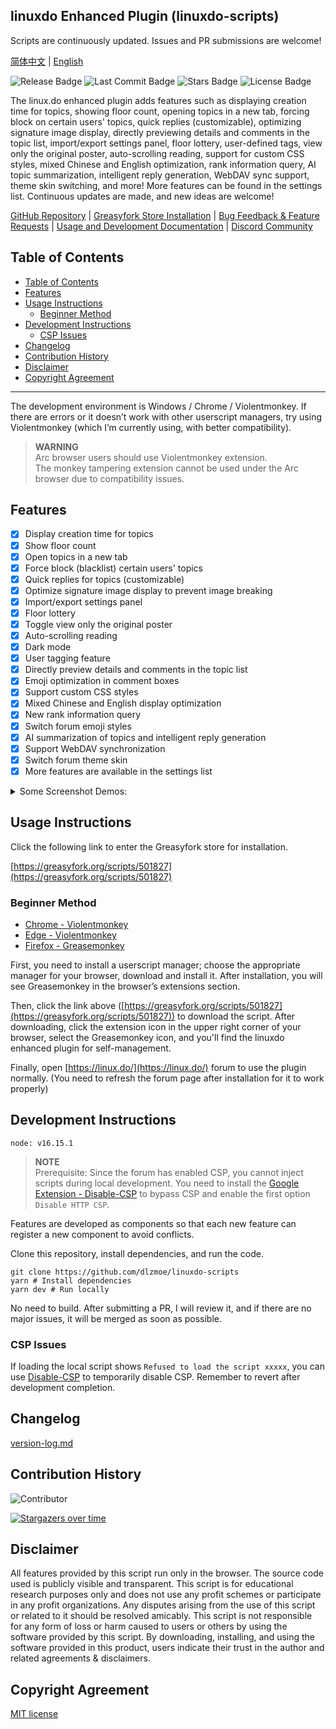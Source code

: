 ## linuxdo Enhanced Plugin (linuxdo-scripts)

Scripts are continuously updated. Issues and PR submissions are welcome!

[简体中文](https://github.com/dlzmoe/linuxdo-scripts/blob/main/README.md) | [English](https://github.com/dlzmoe/linuxdo-scripts/blob/main/README_EN.md)

![Release Badge](https://img.shields.io/github/v/release/dlzmoe/linuxdo-scripts?label=linuxdo%20%E5%A2%9E%E5%BC%BA%E6%8F%92%E4%BB%B6&labelColor=%235D5D5D&color=%23E97435)
![Last Commit Badge](https://img.shields.io/github/last-commit/dlzmoe/linuxdo-scripts)
![Stars Badge](https://img.shields.io/github/stars/dlzmoe%2Flinuxdo-scripts?style=flat)
![License Badge](https://img.shields.io/github/license/dlzmoe/linuxdo-scripts)

The linux.do enhanced plugin adds features such as displaying creation time for topics, showing floor count, opening topics in a new tab, forcing block on certain users' topics, quick replies (customizable), optimizing signature image display, directly previewing details and comments in the topic list, import/export settings panel, floor lottery, user-defined tags, view only the original poster, auto-scrolling reading, support for custom CSS styles, mixed Chinese and English optimization, rank information query, AI topic summarization, intelligent reply generation, WebDAV sync support, theme skin switching, and more! More features can be found in the settings list. Continuous updates are made, and new ideas are welcome!

[GitHub Repository](https://github.com/dlzmoe/linuxdo-scripts) | [Greasyfork Store Installation](https://greasyfork.org/scripts/501827) | [Bug Feedback & Feature Requests](https://github.com/dlzmoe/linuxdo-scripts/issues/new/choose) | [Usage and Development Documentation](https://linuxdo-scripts-docs.netlify.app/) | [Discord Community](https://discord.gg/n2pErsD7Kg)


## Table of Contents
- [Table of Contents](#table-of-contents)
- [Features](#features)
- [Usage Instructions](#usage-instructions)
  - [Beginner Method](#beginner-method)
- [Development Instructions](#development-instructions)
  - [CSP Issues](#csp-issues)
- [Changelog](#changelog)
- [Contribution History](#contribution-history)
- [Disclaimer](#disclaimer)
- [Copyright Agreement](#copyright-agreement)

---

The development environment is Windows / Chrome / Violentmonkey. If there are errors or it doesn’t work with other userscript managers, try using Violentmonkey (which I’m currently using, with better compatibility).

> **WARNING**  
> Arc browser users should use Violentmonkey extension.  
> The monkey tampering extension cannot be used under the Arc browser due to compatibility issues.

## Features

- [x] Display creation time for topics
- [x] Show floor count
- [x] Open topics in a new tab
- [x] Force block (blacklist) certain users' topics
- [x] Quick replies for topics (customizable)
- [x] Optimize signature image display to prevent image breaking
- [x] Import/export settings panel
- [x] Floor lottery
- [x] Toggle view only the original poster
- [x] Auto-scrolling reading
- [x] Dark mode
- [x] User tagging feature
- [x] Directly preview details and comments in the topic list
- [x] Emoji optimization in comment boxes
- [x] Support custom CSS styles
- [x] Mixed Chinese and English display optimization
- [x] New rank information query
- [x] Switch forum emoji styles
- [x] AI summarization of topics and intelligent reply generation
- [x] Support WebDAV synchronization
- [x] Switch forum theme skin
- [x] More features are available in the settings list

<details>
<summary>Some Screenshot Demos:</summary>

| ![image](https://github.com/user-attachments/assets/f3fb854f-e6fd-4da4-9a9c-377b6537fab7) | ![image](https://github.com/user-attachments/assets/3b2a9e63-3939-4dbc-a00f-c713ca2c7f33) |
| ----------------------------------------------------------------------------------------- | ----------------------------------------------------------------------------------------- |
| ![image](https://github.com/user-attachments/assets/2c67ab9f-2359-4ab5-b0dd-0f257560b98b) | ![image](https://github.com/user-attachments/assets/ed4f925c-e26c-43ce-a886-fa764ac341b5) |
| ![image](https://github.com/user-attachments/assets/c6ba9abb-43aa-40ce-a4a1-b9cdae229a2d) | ![image](https://github.com/user-attachments/assets/399c1645-36e1-4fe2-a671-ae40685e87ca) |

</details>

## Usage Instructions

Click the following link to enter the Greasyfork store for installation.

[https://greasyfork.org/scripts/501827](https://greasyfork.org/scripts/501827)

### Beginner Method

- [Chrome - Violentmonkey](https://chromewebstore.google.com/detail/jinjaccalgkegednnccohejagnlnfdag)
- [Edge - Violentmonkey](https://microsoftedge.microsoft.com/addons/detail/violentmonkey/eeagobfjdenkkddmbclomhiblgggliao)
- [Firefox - Greasemonkey](https://addons.mozilla.org/en-US/firefox/addon/greasemonkey/)

First, you need to install a userscript manager; choose the appropriate manager for your browser, download and install it. After installation, you will see Greasemonkey in the browser’s extensions section.

Then, click the link above ([https://greasyfork.org/scripts/501827](https://greasyfork.org/scripts/501827)) to download the script. After downloading, click the extension icon in the upper right corner of your browser, select the Greasemonkey icon, and you'll find the linuxdo enhanced plugin for self-management.

Finally, open [https://linux.do/](https://linux.do/) forum to use the plugin normally. (You need to refresh the forum page after installation for it to work properly)

## Development Instructions

```
node: v16.15.1
```

> **NOTE**  
> Prerequisite: Since the forum has enabled CSP, you cannot inject scripts during local development. You need to install the [Google Extension - Disable-CSP](https://github.com/lisonge/Disable-CSP) to bypass CSP and enable the first option `Disable HTTP CSP`.

Features are developed as components so that each new feature can register a new component to avoid conflicts.

Clone this repository, install dependencies, and run the code.

```shell
git clone https://github.com/dlzmoe/linuxdo-scripts
yarn # Install dependencies
yarn dev # Run locally
```

No need to build. After submitting a PR, I will review it, and if there are no major issues, it will be merged as soon as possible.

### CSP Issues

If loading the local script shows `Refused to load the script xxxxx`, you can use [Disable-CSP](https://github.com/lisonge/Disable-CSP) to temporarily disable CSP. Remember to revert after development completion.

## Changelog

[version-log.md](https://github.com/dlzmoe/linuxdo-scripts/blob/main/version-log.md)

## Contribution History

![Contributor](https://contrib.rocks/image?repo=dlzmoe/linuxdo-scripts)

[![Stargazers over time](https://starchart.cc/dlzmoe/linuxdo-scripts.svg?variant=adaptive)](https://starchart.cc/dlzmoe/linuxdo-scripts)

## Disclaimer

All features provided by this script run only in the browser. The source code used is publicly visible and transparent. This script is for educational research purposes only and does not use any profit schemes or participate in any profit organizations. Any disputes arising from the use of this script or related to it should be resolved amicably. This script is not responsible for any form of loss or harm caused to users or others by using the software provided by this script. By downloading, installing, and using the software provided in this product, users indicate their trust in the author and related agreements & disclaimers.

## Copyright Agreement

[MIT license](https://github.com/dlzmoe/linuxdo-scripts/blob/main/LICENSE)